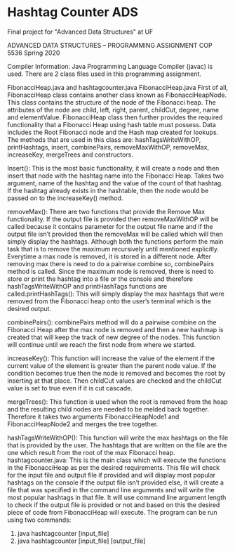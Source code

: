 # Hashtag Counter ADS 

Final project for "Advanced Data Structures" at UF

ADVANCED DATA STRUCTURES – PROGRAMMING ASSIGNMENT
COP 5536 Spring 2020

Compiler Information: Java Programming Language Compiler (javac) is used.
There are 2 class files used in this programming assignment.

FibonacciHeap.java and hashtagcounter.java
FibonacciHeap.java
First of all, FibonacciHeap class contains another class known as FibonacciHeapNode. This class
contains the structure of the node of the Fibonacci heap. The attributes of the node are child, left,
right, parent, childCut, degree, name and elementValue.
FibonacciHeap class then further provides the required functionality that a Fibonacci Heap using hash
table must possess. Data includes the Root Fibonacci node and the Hash map created for lookups. The
methods that are used in this class are:
hashTagsWriteWithOP, printHashtags, insert, combinePairs, removeMaxWithOP, removeMax,
increaseKey, mergeTrees and constructors.

Insert():
This is the most basic functionality, it will create a node and then insert that node with the hashtag
name into the Fibonacci Heap. Takes two argument, name of the hashtag and the value of the count
of that hashtag. If the hashtag already exists in the hashtable, then the node would be passed on to
the increaseKey() method.

removeMax():
There are two functions that provide the Remove Max functionality. If the output file is provided then
removeMaxWithOP will be called because it contains parameter for the output file name and if the
output file isn’t provided then the removeMax will be called which will then simply display the
hashtags. Although both the functions perform the main task that is to remove the maximum
recursively until mentioned explicitly. Everytime a max node is removed, it is stored in a different
node. After removing max there is need to do a pairwise combine so, combinePairs method is called.
Since the maximum node is removed, there is need to store or print the hashtag into a file or the
console and therefore hashTagsWriteWithOP and printHashTags functions are called.printHashTags():
This will simply display the max hashtags that were removed from the Fibonacci heap onto the user’s
terminal which is the desired output.

combinePairs():
combinePairs method will do a pairwise combine on the Fibonacci Heap after the max node is removed
and then a new hashmap is created that will keep the track of new degree of the nodes. This function
will continue until we reach the first node from where we started.

increaseKey():
This function will increase the value of the element if the current value of the element is greater than
the parent node value. If the condition becomes true then the node is removed and becomes the root
by inserting at that place. Then childCut values are checked and the childCut value is set to true even
if it is cut cascade.

mergeTrees():
This function is used when the root is removed from the heap and the resulting child nodes are needed
to be melded back together. Therefore it takes two arguments FibonacciHeapNode1 and
FibonacciHeapNode2 and merges the tree together.

hashTagsWriteWithOP():
This function will write the max hashtags on the file that is provided by the user. The hashtags that
are written on the file are the one which result from the root of the max Fibonacci heap.
hashtagcounter.java:
This is the main class which will execute the functions in the FibonacciHeap as per the desired
requirements. This file will check for the input file and output file if provided and will display most
popular hashtags on the console if the output file isn’t provided else, it will create a file that was
specified in the command line arguments and will write the most popular hashtags in that file.
It will use command line argument length to check if the output file is provided or not and based on
this the desired piece of code from FibonacciHeap will execute.
The program can be run using two commands:
1. java hashtagcounter [input_file]
2. java hashtagcounter [input_file] [output_file]

